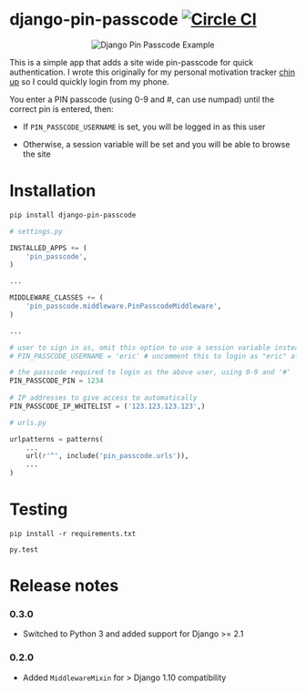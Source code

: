 django-pin-passcode [![Circle CI](https://circleci.com/gh/ckcollab/django-pin-passcode.svg?style=svg)](https://circleci.com/gh/ckcollab/django-pin-passcode)
===================

<p align="center"><img src="https://github.com/ckcollab/django-pin-passcode/raw/master/docs/screenshot.png" alt="Django Pin Passcode Example"></p>

This is a simple app that adds a site wide pin-passcode for quick authentication. I wrote this originally for my personal
motivation tracker [chin up](https://github.com/ckcollab/chin-up) so I could quickly login from my phone.

You enter a PIN passcode (using 0-9 and #, can use numpad) until the correct pin is entered, then:
 
 * If `PIN_PASSCODE_USERNAME` is set, you will be logged in as this user

 * Otherwise, a session variable will be set and you will be able to browse the site



Installation
============

```bash
pip install django-pin-passcode
```


```python
# settings.py

INSTALLED_APPS += (
    'pin_passcode',
)

...

MIDDLEWARE_CLASSES += (
    'pin_passcode.middleware.PinPasscodeMiddleware',
)

...

# user to sign in as, omit this option to use a session variable instead
# PIN_PASSCODE_USERNAME = 'eric' # uncomment this to login as "eric" after valid pin code is entered

# the passcode required to login as the above user, using 0-9 and '#' 
PIN_PASSCODE_PIN = 1234
        
# IP addresses to give access to automatically
PIN_PASSCODE_IP_WHITELIST = ('123.123.123.123',)
```


```python
# urls.py

urlpatterns = patterns(
    ...
    url(r'^', include('pin_passcode.urls')),
    ...
)
```


Testing
=======

`pip install -r requirements.txt`

`py.test`



Release notes
=============

### 0.3.0

* Switched to Python 3 and added support for Django >= 2.1

### 0.2.0

* Added `MiddlewareMixin` for > Django 1.10 compatibility

